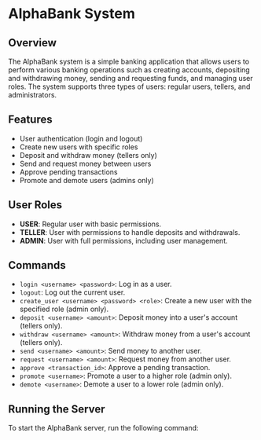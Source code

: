 # AlphaBank System

## Overview
The AlphaBank system is a simple banking application that allows users to perform various banking operations such as creating accounts, depositing and withdrawing money, sending and requesting funds, and managing user roles. The system supports three types of users: regular users, tellers, and administrators.

## Features
- User authentication (login and logout)
- Create new users with specific roles
- Deposit and withdraw money (tellers only)
- Send and request money between users
- Approve pending transactions
- Promote and demote users (admins only)

## User Roles
- **USER**: Regular user with basic permissions.
- **TELLER**: User with permissions to handle deposits and withdrawals.
- **ADMIN**: User with full permissions, including user management.

## Commands
- `login <username> <password>`: Log in as a user.
- `logout`: Log out the current user.
- `create_user <username> <password> <role>`: Create a new user with the specified role (admin only).
- `deposit <username> <amount>`: Deposit money into a user's account (tellers only).
- `withdraw <username> <amount>`: Withdraw money from a user's account (tellers only).
- `send <username> <amount>`: Send money to another user.
- `request <username> <amount>`: Request money from another user.
- `approve <transaction_id>`: Approve a pending transaction.
- `promote <username>`: Promote a user to a higher role (admin only).
- `demote <username>`: Demote a user to a lower role (admin only).

## Running the Server
To start the AlphaBank server, run the following command:
